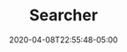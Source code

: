 ---
title: "Searcher"
date: 2020-04-08T22:55:48-05:00
draft: true
# description
description: "This is meta description"
---
